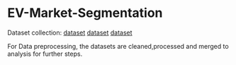 # EV-Market-Segmentation
Dataset collection:
[dataset](https://data.gov.in/search?title=ev%20sales)
[dataset](https://www.kaggle.com/datasets/atom1991/electric-vehicle-2023)
[dataset](https://www.kaggle.com/code/prateekiet/electric-vehicle-analysis)

For Data preprocessing, the datasets are cleaned,processed and merged to analysis for further steps.
